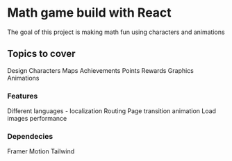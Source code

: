 # Math game build with React

The goal of this project is making math fun using characters and animations

## Topics to cover

Design
Characters
Maps
Achievements
Points
Rewards
Graphics
Animations

### Features

Different languages - localization
Routing
Page transition animation
Load images performance

### Dependecies
Framer Motion
Tailwind
